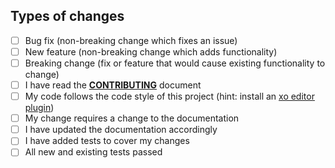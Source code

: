 <!-- Describe your pull request. -->

## Types of changes

<!--- What types of changes does your code introduce? Put an `x` in all the boxes that apply: -->

- [ ] Bug fix (non-breaking change which fixes an issue)
- [ ] New feature (non-breaking change which adds functionality)
- [ ] Breaking change (fix or feature that would cause existing functionality to change)
- [ ] I have read the **[CONTRIBUTING](/CONTRIBUTING.md)** document
- [ ] My code follows the code style of this project (hint: install an [xo editor plugin](https://github.com/xojs/xo#editor-plugins))
- [ ] My change requires a change to the documentation
- [ ] I have updated the documentation accordingly
- [ ] I have added tests to cover my changes
- [ ] All new and existing tests passed

